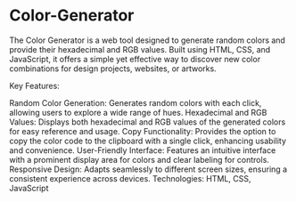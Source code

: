 # Color-Generator

The Color Generator is a web tool designed to generate random colors and provide their hexadecimal and RGB values. Built using HTML, CSS, and JavaScript, it offers a simple yet effective way to discover new color combinations for design projects, websites, or artworks.

Key Features:

Random Color Generation: Generates random colors with each click, allowing users to explore a wide range of hues.
Hexadecimal and RGB Values: Displays both hexadecimal and RGB values of the generated colors for easy reference and usage.
Copy Functionality: Provides the option to copy the color code to the clipboard with a single click, enhancing usability and convenience.
User-Friendly Interface: Features an intuitive interface with a prominent display area for colors and clear labeling for controls.
Responsive Design: Adapts seamlessly to different screen sizes, ensuring a consistent experience across devices.
Technologies:
HTML, CSS, JavaScript
